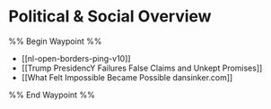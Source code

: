 # Political & Social Overview

%% Begin Waypoint %%
- [[nl-open-borders-ping-v10]]
- [[Trump PresidencY Failures False Claims and Unkept Promises]]
- [[What Felt Impossible Became Possible  dansinker.com]]

%% End Waypoint %%
